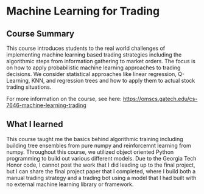 # Machine Learning for Trading

## Course Summary
This course introduces students to the real world challenges of implementing machine learning based trading strategies including the algorithmic steps from information gathering to market orders. The focus is on how to apply probabilistic machine learning approaches to trading decisions. We consider statistical approaches like linear regression, Q-Learning, KNN, and regression trees and how to apply them to actual stock trading situations.

For more information on the course, see here: https://omscs.gatech.edu/cs-7646-machine-learning-trading

## What I learned
This course taught me the basics behind algorithmic training including building tree ensembles from pure numpy and reinforcemnt learning from numpy. Throughout this course, we utilized object oriented Python programming to build out various different models. Due to the Georgia Tech Honor code, I cannot post the work that I did leading up to the final project, but I can share the final project paper that I completed, where I build both a manual trading strategy and a trading bot using a model that I had built with no external machine learning library or framework.
